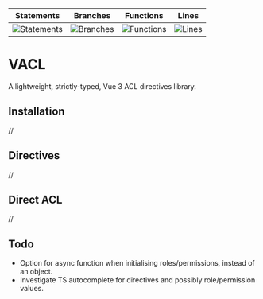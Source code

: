 | Statements | Branches | Functions | Lines |
| -----------|----------|-----------|-------|
| ![Statements](https://img.shields.io/badge/Coverage-98.97%25-brightgreen.svg "Make me better!") | ![Branches](https://img.shields.io/badge/Coverage-100%25-brightgreen.svg "Make me better!") | ![Functions](https://img.shields.io/badge/Coverage-97.22%25-brightgreen.svg "Make me better!") | ![Lines](https://img.shields.io/badge/Coverage-98.94%25-brightgreen.svg "Make me better!") |

# VACL

A lightweight, strictly-typed, Vue 3 ACL directives library.

## Installation
//

## Directives
//

## Direct ACL
//

## Todo
- Option for async function when initialising roles/permissions, instead of an object.
- Investigate TS autocomplete for directives and possibly role/permission values.
